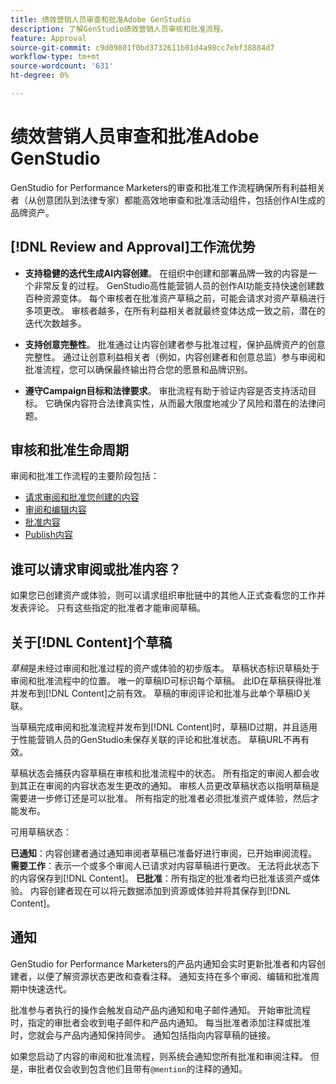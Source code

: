 ```yaml
---
title: 绩效营销人员审查和批准Adobe GenStudio
description: 了解GenStudio绩效营销人员审核和批准流程。
feature: Approval
source-git-commit: c9d09801f0bd3732611b01d4a98cc7ebf38884d7
workflow-type: tm+mt
source-wordcount: '631'
ht-degree: 0%

---
```



# 绩效营销人员审查和批准Adobe GenStudio

GenStudio for Performance Marketers的审查和批准工作流程确保所有利益相关者（从创意团队到法律专家）都能高效地审查和批准活动组件，包括创作AI生成的品牌资产。

## [!DNL Review and Approval]工作流优势

* **支持稳健的迭代生成AI内容创建**。 在组织中创建和部署品牌一致的内容是一个非常反复的过程。 GenStudio高性能营销人员的创作AI功能支持快速创建数百种资源变体。 每个审核者在批准资产草稿之前，可能会请求对资产草稿进行多项更改。 审核者越多，在所有利益相关者就最终变体达成一致之前，潜在的迭代次数越多。

* **支持创意完整性**。 批准通过让内容创建者参与批准过程，保护品牌资产的创意完整性。 通过让创意利益相关者（例如，内容创建者和创意总监）参与审阅和批准流程，您可以确保最终输出符合您的愿景和品牌识别。

* **遵守Campaign目标和法律要求**。 审批流程有助于验证内容是否支持活动目标。 它确保内容符合法律真实性，从而最大限度地减少了风险和潜在的法律问题。

## 审核和批准生命周期

审阅和批准工作流程的主要阶段包括：

* [请求审阅和批准您创建的内容](./request-review.md)
* [审阅和编辑内容](./review-and-edit.md)
* [批准内容](./approve-content.md)
* [Publish内容](./publish-content.md)

## 谁可以请求审阅或批准内容？

如果您已创建资产或体验，则可以请求组织审批链中的其他人正式查看您的工作并发表评论。 只有这些指定的批准者才能审阅草稿。

## 关于[!DNL Content]个草稿

_草稿_&#x200B;是未经过审阅和批准过程的资产或体验的初步版本。 草稿状态标识草稿处于审阅和批准流程中的位置。 唯一的草稿ID可标识每个草稿。 此ID在草稿获得批准并发布到[!DNL Content]之前有效。 草稿的审阅评论和批准与此单个草稿ID关联。

当草稿完成审阅和批准流程并发布到[!DNL Content]时，草稿ID过期，并且适用于性能营销人员的GenStudio未保存关联的评论和批准状态。 草稿URL不再有效。

草稿状态会捕获内容草稿在审核和批准流程中的状态。 所有指定的审阅人都会收到其正在审阅的内容状态发生更改的通知。 审核人员更改草稿状态以指明草稿是需要进一步修订还是可以批准。 所有指定的批准者必须批准资产或体验，然后才能发布。

可用草稿状态：

**已通知**：内容创建者通过通知审阅者草稿已准备好进行审阅，已开始审阅流程。
**需要工作**：表示一个或多个审阅人已请求对内容草稿进行更改。 无法将此状态下的内容保存到[!DNL Content]。
**已批准**：所有指定的批准者均已批准该资产或体验。 内容创建者现在可以将元数据添加到资源或体验并将其保存到[!DNL Content]。

## 通知

GenStudio for Performance Marketers的产品内通知会实时更新批准者和内容创建者，以便了解资源状态更改和查看注释。 通知支持在多个审阅、编辑和批准周期中快速迭代。

批准参与者执行的操作会触发自动产品内通知和电子邮件通知。 开始审批流程时，指定的审批者会收到电子邮件和产品内通知。 每当批准者添加注释或批准时，您就会与产品内通知保持同步。 通知包括指向内容草稿的链接。

如果您启动了内容的审阅和批准流程，则系统会通知您所有批准和审阅注释。 但是，审批者仅会收到包含他们且带有`@mention`的注释的通知。
